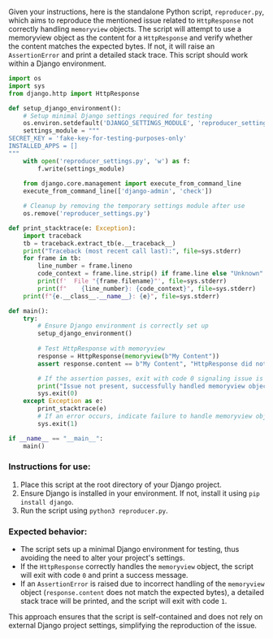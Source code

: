Given your instructions, here is the standalone Python script, `reproducer.py`, which aims to reproduce the mentioned issue related to `HttpResponse` not correctly handling `memoryview` objects. The script will attempt to use a memoryview object as the content for a `HttpResponse` and verify whether the content matches the expected bytes. If not, it will raise an `AssertionError` and print a detailed stack trace. This script should work within a Django environment.

```python
import os
import sys
from django.http import HttpResponse

def setup_django_environment():
    # Setup minimal Django settings required for testing
    os.environ.setdefault('DJANGO_SETTINGS_MODULE', 'reproducer_settings')
    settings_module = """
SECRET_KEY = 'fake-key-for-testing-purposes-only'
INSTALLED_APPS = []
"""
    with open('reproducer_settings.py', 'w') as f:
        f.write(settings_module)
    
    from django.core.management import execute_from_command_line
    execute_from_command_line(['django-admin', 'check'])

    # Cleanup by removing the temporary settings module after use
    os.remove('reproducer_settings.py')

def print_stacktrace(e: Exception):
    import traceback
    tb = traceback.extract_tb(e.__traceback__)
    print("Traceback (most recent call last):", file=sys.stderr)
    for frame in tb:
        line_number = frame.lineno
        code_context = frame.line.strip() if frame.line else "Unknown"
        print(f'  File "{frame.filename}"', file=sys.stderr)
        print(f"    {line_number}: {code_context}", file=sys.stderr)
    print(f"{e.__class__.__name__}: {e}", file=sys.stderr)

def main():
    try:
        # Ensure Django environment is correctly set up
        setup_django_environment()
        
        # Test HttpResponse with memoryview
        response = HttpResponse(memoryview(b"My Content"))
        assert response.content == b"My Content", "HttpResponse did not correctly handle memoryview object"

        # If the assertion passes, exit with code 0 signaling issue is fixed or not present
        print("Issue not present, successfully handled memoryview object.")
        sys.exit(0)
    except Exception as e:
        print_stacktrace(e)
        # If an error occurs, indicate failure to handle memoryview objects correctly
        sys.exit(1)

if __name__ == "__main__":
    main()
```

### Instructions for use:
1. Place this script at the root directory of your Django project.
2. Ensure Django is installed in your environment. If not, install it using `pip install django`.
3. Run the script using `python3 reproducer.py`.

### Expected behavior:
- The script sets up a minimal Django environment for testing, thus avoiding the need to alter your project's settings.
- If the `HttpResponse` correctly handles the `memoryview` object, the script will exit with code `0` and print a success message.
- If an `AssertionError` is raised due to incorrect handling of the `memoryview` object (`response.content` does not match the expected bytes), a detailed stack trace will be printed, and the script will exit with code `1`. 

This approach ensures that the script is self-contained and does not rely on external Django project settings, simplifying the reproduction of the issue.